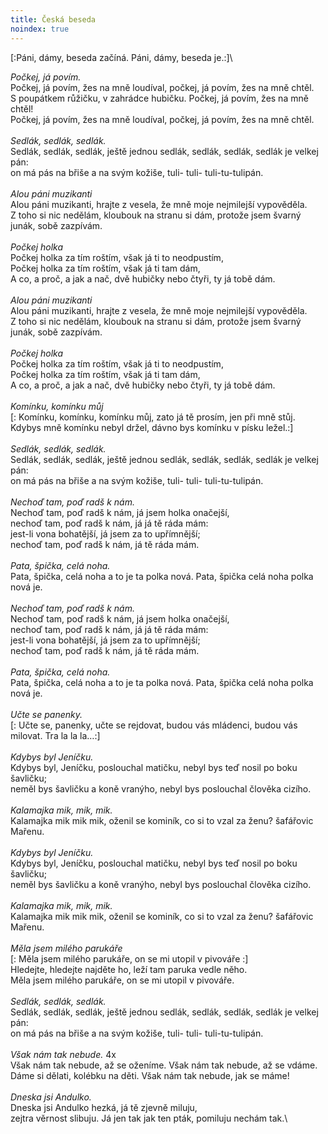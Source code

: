 ```yaml
---
title: Česká beseda
noindex: true
---
```


[:Páni, dámy, beseda začíná. Páni, dámy, beseda je.:]\

*Počkej, já povím.*\
Počkej, já povím, žes na mně loudíval, počkej, já povím, žes na mně chtěl.\
S poupátkem růžičku, v zahrádce hubičku. Počkej, já povím, žes na mně chtěl!\
Počkej, já povím, žes na mně loudíval, počkej, já povím, žes na mně chtěl.\
\
*Sedlák, sedlák, sedlák.*\
Sedlák, sedlák, sedlák, ještě jednou sedlák, sedlák, sedlák, sedlák je velkej pán:\
on má pás na břiše a na svým kožiše, tuli- tuli- tuli-tu-tulipán.\
\
*Alou páni muzikanti*\
Alou páni muzikanti, hrajte z vesela, že mně moje nejmilejší vypověděla.\
Z toho si nic nedělám, kloubouk na stranu si dám, protože jsem švarný junák, sobě zazpívám.\
\
*Počkej holka*\
Počkej holka za tím roštím, však já ti to neodpustím,\
Počkej holka za tím roštím, však já ti tam dám,\
A co, a proč, a jak a nač, dvě hubičky nebo čtyři, ty já tobě dám.\
\
*Alou páni muzikanti*\
Alou páni muzikanti, hrajte z vesela, že mně moje nejmilejší vypověděla.\
Z toho si nic nedělám, kloubouk na stranu si dám, protože jsem švarný junák, sobě zazpívám.\
\
*Počkej holka*\
Počkej holka za tím roštím, však já ti to neodpustím,\
Počkej holka za tím roštím, však já ti tam dám,\
A co, a proč, a jak a nač, dvě hubičky nebo čtyři, ty já tobě dám.\
\
*Komínku, komínku můj*\
[: Komínku, komínku, komínku můj, zato já tě prosím, jen při mně stůj.\
Kdybys mně komínku nebyl držel, dávno bys komínku v písku ležel.:]\
\
*Sedlák, sedlák, sedlák.*\
Sedlák, sedlák, sedlák, ještě jednou sedlák, sedlák, sedlák, sedlák je velkej pán:\
on má pás na břiše a na svým kožiše, tuli- tuli- tuli-tu-tulipán.\
\
*Nechoď tam, poď radš k nám.*\
Nechoď tam, poď radš k nám, já jsem holka onačejší,\
nechoď tam, poď radš k nám, já já tě ráda mám:\
jest-li vona bohatější, já jsem za to upřímnější;\
nechoď tam, poď radš k nám, já tě ráda mám.\
\
*Pata, špička, celá noha.*\
Pata, špička, celá noha a to je ta polka nová. Pata, špička celá noha polka nová je.\
\
*Nechoď tam, poď radš k nám.*\
Nechoď tam, poď radš k nám, já jsem holka onačejší,\
nechoď tam, poď radš k nám, já já tě ráda mám:\
jest-li vona bohatější, já jsem za to upřímnější;\
nechoď tam, poď radš k nám, já tě ráda mám.\
\
*Pata, špička, celá noha.*\
Pata, špička, celá noha a to je ta polka nová. Pata, špička celá noha polka nová je.\
\
*Učte se panenky.*\
[: Učte se, panenky, učte se rejdovat, budou vás mládenci, budou vás milovat. Tra la la la…:]\
\
*Kdybys byl Jeníčku.*\
Kdybys byl, Jeníčku, poslouchal matičku, nebyl bys teď nosil po boku šavličku;\
neměl bys šavličku a koně vranýho, nebyl bys poslouchal člověka cizího.\
\
*Kalamajka mik, mik, mik.*\
Kalamajka mik mik mik, oženil se kominík, co si to vzal za ženu? šafářovic Mařenu.\
\
*Kdybys byl Jeníčku.*\
Kdybys byl, Jeníčku, poslouchal matičku, nebyl bys teď nosil po boku šavličku;\
neměl bys šavličku a koně vranýho, nebyl bys poslouchal člověka cizího.\
\
*Kalamajka mik, mik, mik.*\
Kalamajka mik mik mik, oženil se kominík, co si to vzal za ženu? šafářovic Mařenu.\
\
*Měla jsem milého parukáře*\
[: Měla jsem milého parukáře, on se mi utopil v pivováře :]\
Hledejte, hledejte najděte ho, leží tam paruka vedle něho.\
Měla jsem milého parukáře, on se mi utopil v pivováře.\
\
*Sedlák, sedlák, sedlák.*\
Sedlák, sedlák, sedlák, ještě jednou sedlák, sedlák, sedlák, sedlák je velkej pán:\
on má pás na břiše a na svým kožiše, tuli- tuli- tuli-tu-tulipán.\
\
*Však nám tak nebude.* 4x\
Však nám tak nebude, až se oženíme. Však nám tak nebude, až se vdáme.\
Dáme si dělati, kolébku na děti. Však nám tak nebude, jak se máme!\
\
*Dneska jsi Andulko.*\
Dneska jsi Andulko hezká, já tě zjevně miluju,\
zejtra věrnost slibuju. Já jen tak jak ten pták, pomiluju nechám tak.\